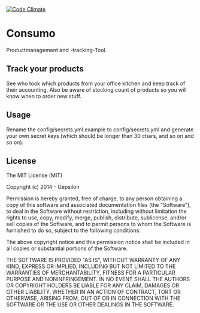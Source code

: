 [![Code Climate](https://codeclimate.com/github/Uepsilon/consumo.png)](https://codeclimate.com/github/Uepsilon/consumo)
# Consumo
Productmanagement and -tracking-Tool.

## Track your products
See who took which products from your office kitchen and keep track of their accounting.
Also be aware of stocking count of products so you will know when to order new stuff.

## Usage
Rename the config/secrets.yml.example to config/secrets.yml and generate your own secret keys (which should be
longer than 30 chars, and so on and so on).

## License
The MIT License (MIT)

Copyright (c) 2014 - Uepsilon

Permission is hereby granted, free of charge, to any person obtaining a copy
of this software and associated documentation files (the "Software"), to deal
in the Software without restriction, including without limitation the rights
to use, copy, modify, merge, publish, distribute, sublicense, and/or sell
copies of the Software, and to permit persons to whom the Software is
furnished to do so, subject to the following conditions:

The above copyright notice and this permission notice shall be included in all
copies or substantial portions of the Software.

THE SOFTWARE IS PROVIDED "AS IS", WITHOUT WARRANTY OF ANY KIND, EXPRESS OR
IMPLIED, INCLUDING BUT NOT LIMITED TO THE WARRANTIES OF MERCHANTABILITY,
FITNESS FOR A PARTICULAR PURPOSE AND NONINFRINGEMENT. IN NO EVENT SHALL THE
AUTHORS OR COPYRIGHT HOLDERS BE LIABLE FOR ANY CLAIM, DAMAGES OR OTHER
LIABILITY, WHETHER IN AN ACTION OF CONTRACT, TORT OR OTHERWISE, ARISING FROM,
OUT OF OR IN CONNECTION WITH THE SOFTWARE OR THE USE OR OTHER DEALINGS IN THE
SOFTWARE.